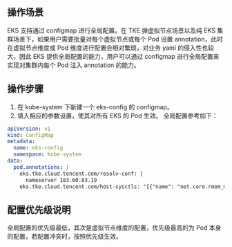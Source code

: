 
## 操作场景
EKS 支持通过 configmap 进行全局配置。在 TKE 弹虚拟节点场景以及纯 EKS 集群场景下，如果用户需要批量对每个虚拟节点或每个 Pod 设置 annotation，此时在虚拟节点维度或 Pod 维度进行配置会相对繁琐，对业务 yaml 的侵入性也较大，因此 EKS 提供全局配置的能力，用户可以通过 configmap 进行全局配置来实现对集群内每个 Pod 注入 annotation 的能力。

## 操作步骤
1. 在 kube-system 下新建一个 eks-config 的 configmap。
2. 填入相应的参数设置，使其对所有 EKS 的 Pod 生效。
全局配置参考如下：
```yaml
apiVersion: v1
kind: ConfigMap
metadata:
  name: eks-config
  namespace: kube-system
data:
  pod.annotations: |
    eks.tke.cloud.tencent.com/resolv-conf: |
      nameserver 183.60.83.19 
    eks.tke.cloud.tencent.com/host-sysctls: "[{"name": "net.core.rmem_max","value": "26214400"}]"
```

## 配置优先级说明

全局配置的优先级最低，其次是虚拟节点维度的配置，优先级最高的为 Pod 本身的配置，若配置冲突时，按照优先级生效。
